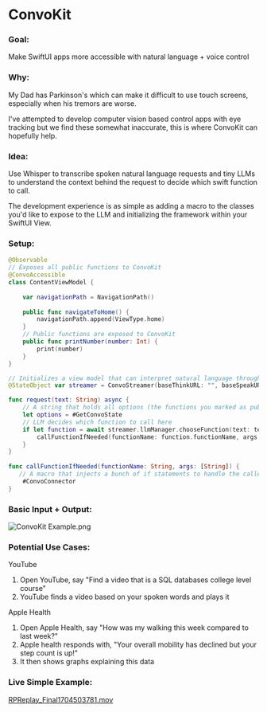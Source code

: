 # ConvoKit

### Goal:

Make SwiftUI apps more accessible with natural language + voice control

### Why:

My Dad has Parkinson's which can make it difficult to use touch screens, especially when his tremors are worse.

I've attempted to develop computer vision based control apps with eye tracking but we find these somewhat inaccurate, this is where ConvoKit can hopefully help.

### Idea:

Use Whisper to transcribe spoken natural language requests and tiny LLMs to understand the context behind the request to decide which swift function to call.

The development experience is as simple as adding a macro to the classes you'd like to expose to the LLM and initializing the framework within your SwiftUI View.

### Setup:

```swift
@Observable
// Exposes all public functions to ConvoKit
@ConvoAccessible
class ContentViewModel {
        
    var navigationPath = NavigationPath()
    
    public func navigateToHome() {
        navigationPath.append(ViewType.home)
    }
    // Public functions are exposed to ConvoKit
    public func printNumber(number: Int) {
        print(number)
    }
}
```

```swift
// Initializes a view model that can interpret natural language through voice and speak back if you have a backend endpoint
@StateObject var streamer = ConvoStreamer(baseThinkURL: "", baseSpeakURL: "", localWhisperURL:  Bundle.main.url(forResource: "ggml-tiny.en", withExtension: "bin")!)

func request(text: String) async {
    // A string that holds all options (the functions you marked as public)
    let options = #GetConvoState
    // LLM decides which function to call here
    if let function = await streamer.llmManager.chooseFunction(text: text, options: options) {
        callFunctionIfNeeded(functionName: function.functionName, args: function.args)
    }
}
    
func callFunctionIfNeeded(functionName: String, args: [String]) {
   // A macro that injects a bunch of if statements to handle the called function
    #ConvoConnector
}
```

### Basic Input + Output:

![ConvoKit Example.png](https://res.craft.do/user/full/23a03a79-af5e-1af9-b4ff-27170389b6b1/doc/E4042505-40C7-4BEF-BDD8-996CDFCB3A26/1C393D7F-396D-4065-9DF8-7CA5097F6EB9_2/iDQEW82ZAxggbGq0xLhyZwddoF4kreTMY77oLyRqAt8z/ConvoKit%20Example.png)

### Potential Use Cases:

YouTube

1. Open YouTube, say "Find a video that is a SQL databases college level course"
2. YouTube finds a video based on your spoken words and plays it

Apple Health

1. Open Apple Health, say "How was my walking this week compared to last week?"
2. Apple health responds with, "Your overall mobility has declined but your step count is up!"
3. It then shows graphs explaining this data

### Live Simple Example:

[RPReplay_Final1704503781.mov](https://res.craft.do/user/full/23a03a79-af5e-1af9-b4ff-27170389b6b1/doc/E4042505-40C7-4BEF-BDD8-996CDFCB3A26/8071838E-817B-45E3-AF17-3D894E36B5C9_2/C270v4sI1kJpAYCrQvlXk64okBsyVzdhgL076MyX1CUz/RPReplay_Final1704503781.mov)



